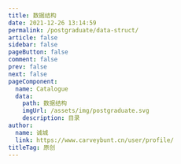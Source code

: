 ```yaml
---
title: 数据结构
date: 2021-12-26 13:14:59
permalink: /postgraduate/data-struct/
article: false
sidebar: false
pageButton: false
comment: false
prev: false
next: false
pageComponent: 
  name: Catalogue
  data: 
    path: 数据结构
    imgUrl: /assets/img/postgraduate.svg
    description: 目录
author: 
  name: 诚城
  link: https://www.carveybunt.cn/user/profile/
titleTag: 原创
---
```

